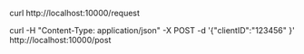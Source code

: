 curl  http://localhost:10000/request

curl  -H "Content-Type: application/json" -X POST -d '{"clientID":"123456" }'  http://localhost:10000/post 
